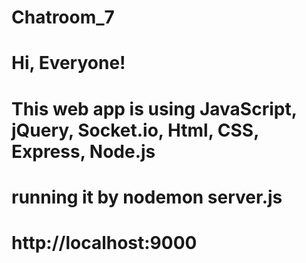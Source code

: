 # Chatroom_7

# Hi, Everyone!
# This web app is using JavaScript, jQuery, Socket.io, Html, CSS, Express, Node.js
# running it by nodemon server.js
# http://localhost:9000
